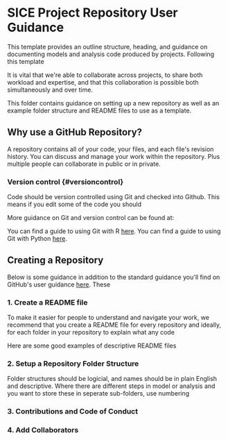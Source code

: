 # SICE Project Repository User Guidance
This template provides an outline structure, heading, and guidance on documenting models and analysis code produced by projects. Following this template

It is vital that we're able to collaborate across projects, to share both workload and expertise, and that this collaboration is possible both simultaneously and over time.

This folder contains guidance on setting up a new repository as well as an example folder structure and README files to use as a template.

## Why use a GitHub Repository?
A repository contains all of your code, your files, and each file's revision history. You can discuss and manage your work within the repository. Plus multiple people can collaborate in public or in private.

### Version control {#versioncontrol}
Code should be version controlled using Git and checked into Github. This means if you edit some of the code you should 

More guidance on Git and version control can be found at: 

You can find a guide to using Git with R [here](http://happygitwithr.com/).
You can find a guide to using Git with Python [here](https://gitpython.readthedocs.io/en/stable/tutorial.html).

## Creating a Repository
Below is some guidance in addition to the standard guidance you'll find on GitHub's user guidance [here](https://docs.github.com/en/repositories/creating-and-managing-repositories/about-repositories). These

### 1. Create a README file
To make it easier for people to understand and navigate your work, we recommend that you create a README file for every repository and ideally, for each folder in your repository to explain what any code 

Here are some good examples of descriptive README files

### 2. Setup a Repository Folder Structure
Folder structures should be logicial, and names should be in plain English and descriptive. Where there are different steps in model or analysis and you want to store these in seperate sub-folders, use numbering

### 3. Contributions and Code of Conduct

### 4. Add Collaborators
